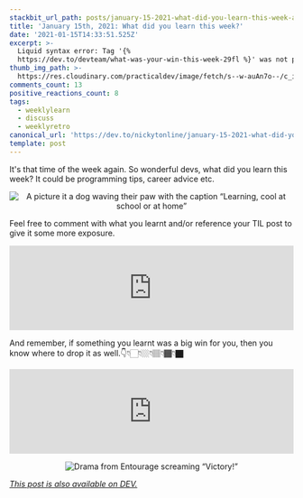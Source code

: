 ```yaml
---
stackbit_url_path: posts/january-15-2021-what-did-you-learn-this-week-aon
title: 'January 15th, 2021: What did you learn this week?'
date: '2021-01-15T14:33:51.525Z'
excerpt: >-
  Liquid syntax error: Tag '{%
  https://dev.to/devteam/what-was-your-win-this-week-29fl %}' was not prop...
thumb_img_path: >-
  https://res.cloudinary.com/practicaldev/image/fetch/s--w-auAn7o--/c_imagga_scale,f_auto,fl_progressive,h_420,q_auto,w_1000/https://dev-to-uploads.s3.amazonaws.com/i/10djj87jd1dpp154xbaa.png
comments_count: 13
positive_reactions_count: 8
tags:
  - weeklylearn
  - discuss
  - weeklyretro
canonical_url: 'https://dev.to/nickytonline/january-15-2021-what-did-you-learn-this-week-aon'
template: post
---
```

It's that time of the week again. So wonderful devs, what did you learn this week? It could be programming tips, career advice etc.

<center>

![A picture it a dog waving their paw with the caption “Learning, cool at school or at home”](https://media.giphy.com/media/1xpm1nTQiRL96Di3Q6/giphy.gif)
</center>

Feel free to comment with what you learnt and/or reference your TIL post to give it some more exposure.


<iframe class="liquidTag" src="https://dev.to/embed/tag?args=todayilearned" style="border: 0; width: 100%;"></iframe>


And remember, if something you learnt was a big win for you, then you know where to drop it as well.👇👇🏻👇🏼👇🏽👇🏾👇🏿


<iframe class="liquidTag" src="https://dev.to/embed/https://dev.to/devteam/what-was-your-win-this-week-29fl?args=" style="border: 0; width: 100%;"></iframe>


<center>

![Drama from Entourage screaming “Victory!”](https://media.giphy.com/media/lnlAifQdenMxW/giphy.gif)
</center>

*[This post is also available on DEV.](https://dev.to/nickytonline/january-15-2021-what-did-you-learn-this-week-aon)*


<script>
const parent = document.getElementsByTagName('head')[0];
const script = document.createElement('script');
script.type = 'text/javascript';
script.src = 'https://cdnjs.cloudflare.com/ajax/libs/iframe-resizer/4.1.1/iframeResizer.min.js';
script.charset = 'utf-8';
script.onload = function() {
    window.iFrameResize({}, '.liquidTag');
};
parent.appendChild(script);
</script>    
